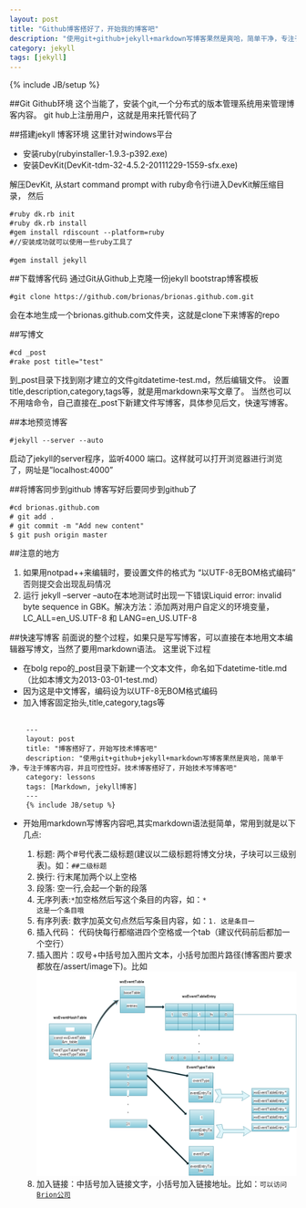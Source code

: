 ```yaml
---
layout: post
title: "Github博客搭好了，开始我的博客吧"
description: "使用git+github+jekyll+markdown写博客果然是爽哈，简单干净，专注于博客内容，并且可控性好。博客搭好了，开始博客之旅吧"
category: jekyll
tags: [jekyll]
---
```

{% include JB/setup %}

##Git Github环境
这个当能了，安装个git,一个分布式的版本管理系统用来管理博客内容。
git hub上注册用户，这就是用来托管代码了

##搭建jekyll 博客环境
这里针对windows平台

* 安装ruby(rubyinstaller-1.9.3-p392.exe) 
* 安装DevKit(DevKit-tdm-32-4.5.2-20111229-1559-sfx.exe)

解压DevKit, 从start command prompt with ruby命令行i进入DevKit解压缩目录， 然后

    #ruby dk.rb init
    #ruby dk.rb install
    #gem install rdiscount --platform=ruby
    #//安装成功就可以使用一些ruby工具了
    
    #gem install jekyll 
    

##下载博客代码
通过Git从Github上克隆一份jekyll bootstrap博客模板

    #git clone https://github.com/brionas/brionas.github.com.git

会在本地生成一个brionas.github.com文件夹，这就是clone下来博客的repo

##写博文 

    #cd _post
    #rake post title="test"
    
到_post目录下找到刚才建立的文件gitdatetime-test.md，然后编辑文件。
设置title,description,category,tags等，就是用markdown来写文章了。
当然也可以不用啥命令，自己直接在_post下新建文件写博客，具体参见后文，快速写博客。

##本地预览博客

    #jekyll --server --auto

启动了jekyll的server程序，监听4000 端口。这样就可以打开浏览器进行浏览了，网址是”localhost:4000”


##将博客同步到github
博客写好后要同步到github了

    #cd brionas.github.com
    # git add .
    # git commit -m "Add new content" 
    $ git push origin master

##注意的地方
1. 如果用notpad++来编辑时，要设置文件的格式为 “以UTF-8无BOM格式编码” 否则提交会出现乱码情况
2. 运行 jekyll –server –auto在本地测试时出现一下错误Liquid error: invalid byte sequence in GBK。解决方法：添加两对用户自定义的环境变量，LC_ALL=en_US.UTF-8 和 LANG=en_US.UTF-8


##快速写博客
前面说的整个过程，如果只是写写博客，可以直接在本地用文本编辑器写博文，当然了要用markdown语法。
这里说下过程

* 在bolg repo的_post目录下新建一个文本文件，命名如下datetime-title.md（比如本博文为2013-03-01-test.md）
* 因为这是中文博客，编码设为以UTF-8无BOM格式编码
* 加入博客固定抬头,title,category,tags等

<pre><code>
    ---
    layout: post
    title: "博客搭好了，开始写技术博客吧"
    description: "使用git+github+jekyll+markdown写博客果然是爽哈，简单干净，专注于博客内容，并且可控性好。技术博客搭好了，开始技术写博客吧"
    category: lessons
    tags: [Markdown, jekyll博客]
    ---
    {% include JB/setup %}
</code></pre>



* 开始用markdown写博客内容吧,其实markdown语法挺简单，常用到就是以下几点:

  1. 标题: 两个#号代表二级标题(建议以二级标题将博文分块，子块可以三级别表)。如：<code>##二级标题</code>&nbsp;
  2. 换行: 行末尾加两个以上空格&nbsp;
  3. 段落: 空一行,会起一个新的段落&nbsp;
  4. 无序列表:`*`加空格然后写这个条目的内容，如：<code>* 这是一个条目哦</code>
  5. 有序列表: 数字加英文句点然后写条目内容，如：<code>1. 这是条目一 </code>
  6. 插入代码： 代码快每行都缩进四个空格或一个tab（建议代码前后都加一个空行）
  7. 插入图片：叹号+中括号加入图片文本，小括号加图片路径(博客图片要求都放在/assert/image下)。比如<code>![wxEventDS](/assets/image/wxeventds.png)</code>
  8. 加入链接：中括号加入链接文字，小括号加入链接地址。比如：<code>可以访问[Brion公司](http://www.briontech.com)</code>






